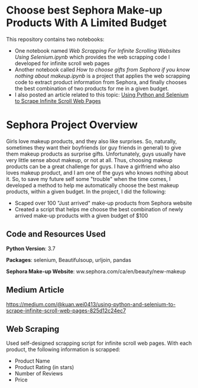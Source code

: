 # Choose best Sephora Make-up Products With A Limited Budget
This repository contains two notebooks:
- One notebook named *Web Scrapping For Infinite Scrolling Websites Using Selenium.ipynb* which provides the web scrapping code I developed for infinite scroll web pages
- Another notebook called *How to choose gifts from Sephora if you know nothing about makeup.ipynb* is a project that applies the web scrapping code to extract product information from Sephora, and finally chooses the best combination of two products for me in a given budget. 
- I also posted an article related to this topic: [Using Python and Selenium to Scrape Infinite Scroll Web Pages](https://medium.com/@kuan.wei0413/using-python-and-selenium-to-scrape-infinite-scroll-web-pages-825d12c24ec7)


# Sephora Project Overview
Girls love makeup products, and they also like surprises. So, naturally, sometimes they want their boyfriends (or guy friends in general) to give them makeup products as surprise gifts. Unfortunately, guys usually have very little sense about makeup, or not at all. Thus, choosing makeup products can be a great challenge for guys. I have a girlfriend who also loves makeup product, and I am one of the guys who knows nothing about it. So, to save my future self some "trouble" when the time comes, I developed a method to help me automatically choose the best makeup products, within a given budget. In the project, I did the following:
- Scaped over 100 "Just arrived" make-up products from Sephora website
- Created a script that helps me choose the best combination of newly arrived make-up products with a given budget of $100



## Code and Resources Used
**Python Version**: 3.7

**Packages**: selenium, Beautifulsoup, urljoin, pandas

**Sephora Make-up Website**: ww.sephora.com/ca/en/beauty/new-makeup


## Medium Article
https://medium.com/@kuan.wei0413/using-python-and-selenium-to-scrape-infinite-scroll-web-pages-825d12c24ec7


## Web Scraping
Used self-designed scrapping script for infinite scroll web pages. With each product, the following information is scrapped:
- Product Name
- Product Rating (in stars)
- Number of Reviews
- Price
